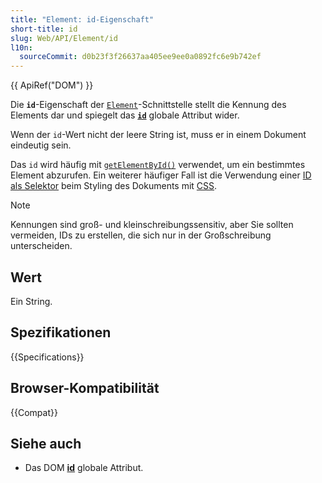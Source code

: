 ```yaml
---
title: "Element: id-Eigenschaft"
short-title: id
slug: Web/API/Element/id
l10n:
  sourceCommit: d0b23f3f26637aa405ee9ee0a0892fc6e9b742ef
---
```


{{ ApiRef("DOM") }}

Die **`id`**-Eigenschaft der [`Element`](/de/docs/Web/API/Element)-Schnittstelle stellt die Kennung des Elements dar und spiegelt das [**`id`**](/de/docs/Web/HTML/Global_attributes/id) globale Attribut wider.

Wenn der `id`-Wert nicht der leere String ist, muss er in einem Dokument eindeutig sein.

Das `id` wird häufig mit [`getElementById()`](/de/docs/Web/API/Document/getElementById) verwendet, um ein bestimmtes Element abzurufen. Ein weiterer häufiger Fall ist die Verwendung einer [ID als Selektor](/de/docs/Web/CSS/ID_selectors) beim Styling des Dokuments mit [CSS](/de/docs/Web/CSS).

> [!NOTE]
> Kennungen sind groß- und kleinschreibungssensitiv, aber Sie sollten vermeiden, IDs zu erstellen, die sich nur in der Großschreibung unterscheiden.

## Wert

Ein String.

## Spezifikationen

{{Specifications}}

## Browser-Kompatibilität

{{Compat}}

## Siehe auch

- Das DOM [**id**](/de/docs/Web/HTML/Global_attributes/id)
  globale Attribut.
